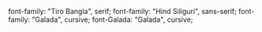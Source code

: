  font-family: "Tiro Bangla", serif;
 font-family: "Hind Siliguri", sans-serif;
  font-family: "Galada", cursive;
  font-Galada: "Galada", cursive;